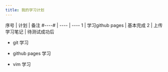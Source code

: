 ```yaml
---
title: 我的学习计划
---
```

序号 | 计划 | 备注
#----# | ---- | ----
1 | 学习github pages | 基本完成
2 | 上传学习笔记 | 待测试成功后


- git 学习

- github pages 学习

- vim 学习
